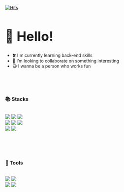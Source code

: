 

<!--
**RimKim/RimKim** is a ✨ _special_ ✨ repository because its `README.md` (this file) appears on your GitHub profile.

Here are some ideas to get you started:

- 🔭 I’m currently working on ...
- 🌱 I’m currently learning ...
- 👯 I’m looking to collaborate on ...
- 🤔 I’m looking for help with ...
- 💬 Ask me about ...
- 📫 How to reach me: ...
- 😄 Pronouns: ...
- ⚡ Fun fact: ...
-->
[![Hits](https://hits.seeyoufarm.com/api/count/incr/badge.svg?url=https%3A%2F%2Fgithub.com%2FRimKim&count_bg=%23585CD9&title_bg=%231F37E9&icon=&icon_color=%23E7E7E7&title=hits&edge_flat=false)](https://hits.seeyoufarm.com)

## <div align><h1>👋 Hello! </h1></div>

+  🍀 I'm currently learning back-end skills
+  👯 I’m looking to collaborate on something interesting
+  😃 I wanna be a person who works fun


<br>
<br>
<br>
<div align><h3>  📚 Stacks</h3></div>
<div align>
<br>
<img src="https://img.shields.io/badge/java-007396?style=for-the-badge&logo=java&logoColor=white"> 
<img src="https://img.shields.io/badge/spring-6DB33F?style=for-the-badge&logo=spring&logoColor=white"> 
<img src="https://img.shields.io/badge/Spring Boot-6DB33F?style=for-the-badge&logo=Spring Boot&logoColor=white"/><br>
<img src="https://img.shields.io/badge/JavaScript-F7DF1E?style=for-the-badge&logo=JavaScript&logoColor=white"/>
<img src="https://img.shields.io/badge/HTML-E34F26?style=for-the-badge&logo=HTML5&logoColor=white"/>
<img src="https://img.shields.io/badge/CSS-1572B6?style=for-the-badge&logo=CSS3&logoColor=white"/><br>
<img src="https://img.shields.io/badge/oracle-F80000?style=for-the-badge&logo=oracle&logoColor=white">
<img src="https://img.shields.io/badge/mysql-4479A1?style=for-the-badge&logo=mysql&logoColor=white"/><br>



  

  
  
  


  <br>

</div>
<br>
<br>
<br>
<div align><h3>  🔨 Tools</h3></div>
<div align>
 <br> 
  
<img src="https://img.shields.io/badge/Postman-FF6C37?style=for-the-badge&logo=Postman&logoColor=white">
<img src="https://img.shields.io/badge/Git-F05032?style=for-the-badge&logo=Git&logoColor=white"> <br>
<img src="https://img.shields.io/badge/Eclipse IDE-2C2255?style=for-the-badge&logo=Eclipse IDE&logoColor=white">
<img src="https://img.shields.io/badge/visual studio code-007ACC?style=for-the-badge&logo=visual studio code&logoColor=white">



 <br>

</div>




